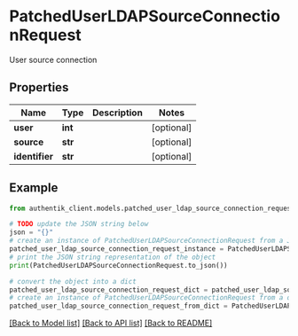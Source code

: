 # PatchedUserLDAPSourceConnectionRequest

User source connection

## Properties

Name | Type | Description | Notes
------------ | ------------- | ------------- | -------------
**user** | **int** |  | [optional] 
**source** | **str** |  | [optional] 
**identifier** | **str** |  | [optional] 

## Example

```python
from authentik_client.models.patched_user_ldap_source_connection_request import PatchedUserLDAPSourceConnectionRequest

# TODO update the JSON string below
json = "{}"
# create an instance of PatchedUserLDAPSourceConnectionRequest from a JSON string
patched_user_ldap_source_connection_request_instance = PatchedUserLDAPSourceConnectionRequest.from_json(json)
# print the JSON string representation of the object
print(PatchedUserLDAPSourceConnectionRequest.to_json())

# convert the object into a dict
patched_user_ldap_source_connection_request_dict = patched_user_ldap_source_connection_request_instance.to_dict()
# create an instance of PatchedUserLDAPSourceConnectionRequest from a dict
patched_user_ldap_source_connection_request_from_dict = PatchedUserLDAPSourceConnectionRequest.from_dict(patched_user_ldap_source_connection_request_dict)
```
[[Back to Model list]](../README.md#documentation-for-models) [[Back to API list]](../README.md#documentation-for-api-endpoints) [[Back to README]](../README.md)


